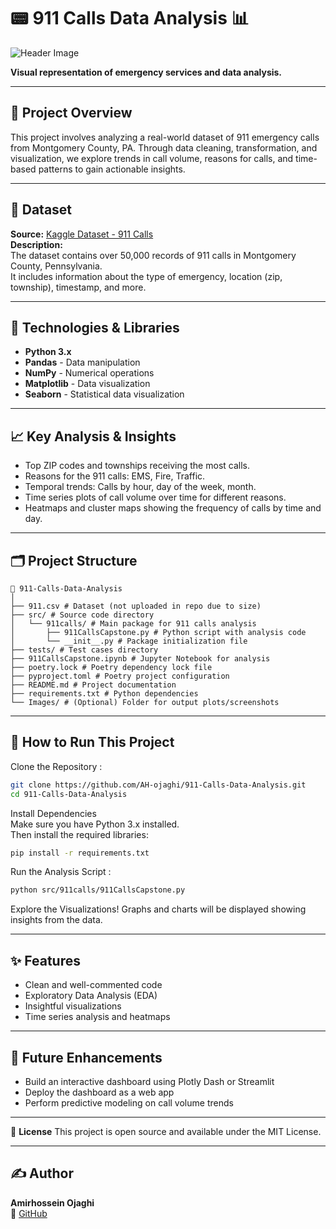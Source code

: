 # 📟 911 Calls Data Analysis 📊  
![Header Image](https://images.squarespace-cdn.com/content/v1/51dc541ce4b03ebab8c5c88c/1472239169814-XBT5J2JNIYW8B3BSX5F7/image-asset.jpeg)  

**Visual representation of emergency services and data analysis.**

---

## 🚀 Project Overview  
This project involves analyzing a real-world dataset of 911 emergency calls from Montgomery County, PA. Through data cleaning, transformation, and visualization, we explore trends in call volume, reasons for calls, and time-based patterns to gain actionable insights.

---

## 📂 Dataset  
**Source:** [Kaggle Dataset - 911 Calls](https://www.kaggle.com/datasets)  
**Description:**  
The dataset contains over 50,000 records of 911 calls in Montgomery County, Pennsylvania.  
It includes information about the type of emergency, location (zip, township), timestamp, and more.

---

## 🔧 Technologies & Libraries  
- **Python 3.x**  
- **Pandas** - Data manipulation  
- **NumPy** - Numerical operations  
- **Matplotlib** - Data visualization  
- **Seaborn** - Statistical data visualization  

---

## 📈 Key Analysis & Insights  
- Top ZIP codes and townships receiving the most calls.  
- Reasons for the 911 calls: EMS, Fire, Traffic.  
- Temporal trends: Calls by hour, day of the week, month.  
- Time series plots of call volume over time for different reasons.  
- Heatmaps and cluster maps showing the frequency of calls by time and day.  

---

## 🗂️ Project Structure  
```plaintext
📁 911-Calls-Data-Analysis
│
├── 911.csv # Dataset (not uploaded in repo due to size)
├── src/ # Source code directory
│   └── 911calls/ # Main package for 911 calls analysis
│       ├── 911CallsCapstone.py # Python script with analysis code
│       └── __init__.py # Package initialization file
├── tests/ # Test cases directory
├── 911CallsCapstone.ipynb # Jupyter Notebook for analysis
├── poetry.lock # Poetry dependency lock file
├── pyproject.toml # Poetry project configuration
├── README.md # Project documentation
├── requirements.txt # Python dependencies
└── Images/ # (Optional) Folder for output plots/screenshots
```
---
## 📝 How to Run This Project

Clone the Repository :
```bash
git clone https://github.com/AH-ojaghi/911-Calls-Data-Analysis.git
cd 911-Calls-Data-Analysis
```
Install Dependencies<br>
Make sure you have Python 3.x installed.<br>
Then install the required libraries:

```bash
pip install -r requirements.txt
```
Run the Analysis Script :

```bash
python src/911calls/911CallsCapstone.py
```
Explore the Visualizations!
Graphs and charts will be displayed showing insights from the data.

---
## ✨ **Features**
- Clean and well-commented code
- Exploratory Data Analysis (EDA)
- Insightful visualizations
- Time series analysis and heatmaps
---
## 📌 **Future Enhancements**
- Build an interactive dashboard using Plotly Dash or Streamlit
- Deploy the dashboard as a web app
- Perform predictive modeling on call volume trends
---
📜 **License**
This project is open source and available under the MIT License.

---

## ✍️ Author  
**Amirhossein Ojaghi**  
🔗 [GitHub](https://github.com/AH-ojaghi/911-Calls-Capstone)
